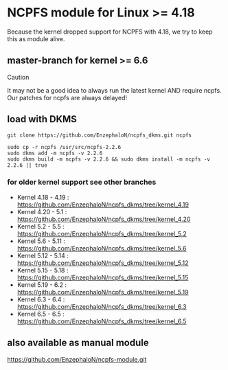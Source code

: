 # NCPFS module for Linux >= 4.18 #
Because the kernel dropped support for NCPFS with 4.18, we try to keep this as module alive.

## master-branch for kernel >= 6.6 ##

> [!CAUTION]
> It may not be a good idea to always run the latest kernel AND require ncpfs. Our patches for ncpfs are always delayed!

## load with DKMS ##

    git clone https://github.com/EnzephaloN/ncpfs_dkms.git ncpfs

    sudo cp -r ncpfs /usr/src/ncpfs-2.2.6
    sudo dkms add -m ncpfs -v 2.2.6
    sudo dkms build -m ncpfs -v 2.2.6 && sudo dkms install -m ncpfs -v 2.2.6 || true

### for older kernel support see other branches ###

- Kernel 4.18 - 4.19 : https://github.com/EnzephaloN/ncpfs_dkms/tree/kernel_4.19
- Kernel 4.20 - 5.1 : https://github.com/EnzephaloN/ncpfs_dkms/tree/kernel_4.20
- Kernel 5.2 - 5.5 : https://github.com/EnzephaloN/ncpfs_dkms/tree/kernel_5.2
- Kernel 5.6 - 5.11 : https://github.com/EnzephaloN/ncpfs_dkms/tree/kernel_5.6
- Kernel 5.12 - 5.14 : https://github.com/EnzephaloN/ncpfs_dkms/tree/kernel_5.12
- Kernel 5.15 - 5.18 : https://github.com/EnzephaloN/ncpfs_dkms/tree/kernel_5.15
- Kernel 5.19 - 6.2 : https://github.com/EnzephaloN/ncpfs_dkms/tree/kernel_5.19
- Kernel 6.3 - 6.4 : https://github.com/EnzephaloN/ncpfs_dkms/tree/kernel_6.3
- Kernel 6.5 - 6.5 : https://github.com/EnzephaloN/ncpfs_dkms/tree/kernel_6.5

## also available as manual module ##

https://github.com/EnzephaloN/ncpfs-module.git
